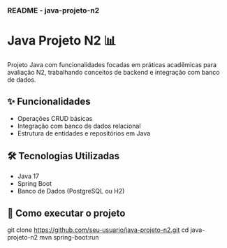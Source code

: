 ### README - java-projeto-n2

# Java Projeto N2 📊

Projeto Java com funcionalidades focadas em práticas acadêmicas para avaliação N2, trabalhando conceitos de backend e integração com banco de dados.

## ✨ Funcionalidades

- Operações CRUD básicas
- Integração com banco de dados relacional
- Estrutura de entidades e repositórios em Java

## 🛠️ Tecnologias Utilizadas

- Java 17
- Spring Boot
- Banco de Dados (PostgreSQL ou H2)

## 🚀 Como executar o projeto

git clone https://github.com/seu-usuario/java-projeto-n2.git
cd java-projeto-n2
mvn spring-boot:run

